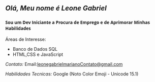 *Olá, Meu nome é Leone Gabriel*
---------------------------------------------
<h3 style="font-family: 'open Sans', sans-serif;" ><sub>Sou um Dev Iniciante a Procura de Emprego e de Aprimorar Minhas Habilidades</h3>

Áreas de Interesse:
- Banco de Dados SQL
- HTML,CSS e JavaScript

  
*Contato:*
Email:leonegabrielmarianoContato@gmail.com


*Habilidades Tecnicas:*
Google (Noto Color Emoji - Unicode 15.1)


  

